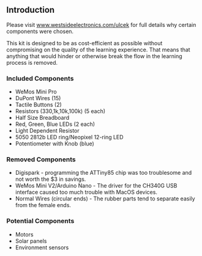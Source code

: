 ## Introduction
Please visit www.westsideelectronics.com/ulcek for full details why certain components were chosen.

This kit is designed to be as cost-efficient as possible without compromising on the quality of the learning experience. That means that anything that would hinder or otherwise break the flow in the learning process is removed.

### Included Components
* WeMos Mini Pro
* DuPont Wires (15)
* Tactile Buttons (2)
* Resistors (330,1k,10k,100k) (5 each)
* Half Size Breadboard
* Red, Green, Blue LEDs (2 each)
* Light Dependent Resistor
* 5050 2812b LED ring/Neopixel 12-ring LED
* Potentiometer with Knob (blue)

### Removed Components
* Digispark - programming the ATTiny85 chip was too troublesome and not worth the $3 in savings.
* WeMos Mini V2/Arduino Nano - The driver for the CH340G USB interface caused too much trouble with MacOS devices.
* Normal Wires (circular ends) - The rubber parts tend to separate easily from the female ends.

### Potential Components
* Motors
* Solar panels
* Environment sensors
